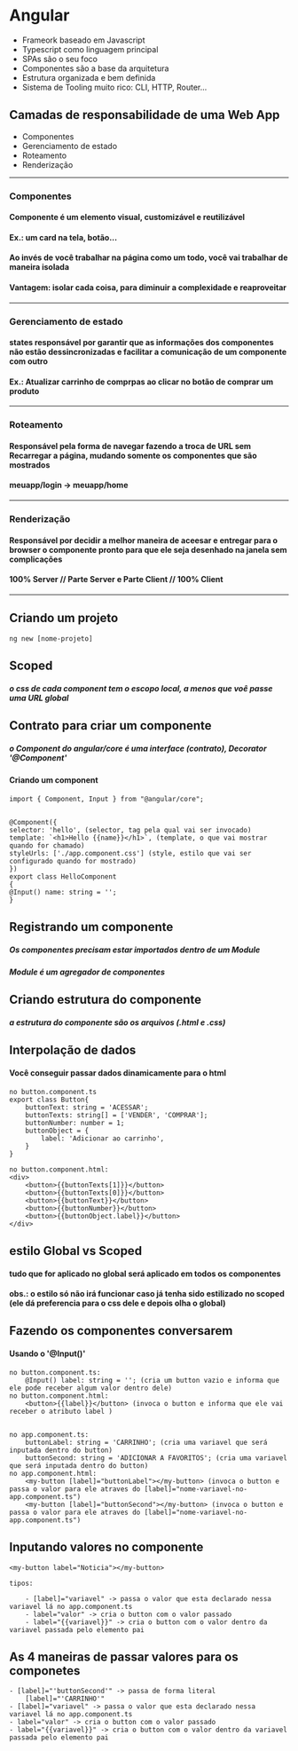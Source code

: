 # Angular

- Frameork baseado em Javascript
- Typescript como linguagem principal
- SPAs são o seu foco
- Componentes são a base da arquitetura
- Estrutura organizada e bem definida
- Sistema de Tooling muito rico: CLI, HTTP, Router...

## Camadas de responsabilidade de uma Web App

- Componentes
- Gerenciamento de estado
- Roteamento
- Renderização

<hr>

### Componentes

#### Componente é um elemento visual, customizável e reutilizável
#### Ex.: um card na tela, botão...

#### Ao invés de você trabalhar na página como um todo, você vai trabalhar de maneira isolada

#### Vantagem: isolar cada coisa, para diminuir a complexidade e reaproveitar

<hr>

### Gerenciamento de estado

#### states responsável por garantir que as informações dos componentes não estão dessincronizadas e facilitar a comunicação de um componente com outro

#### Ex.: Atualizar carrinho de comprpas ao clicar no botão de comprar um produto

<hr>

### Roteamento

#### Responsável pela forma de navegar fazendo a troca de URL sem Recarregar a página, mudando somente os componentes que são mostrados 
#### meuapp/login -> meuapp/home

<hr>

### Renderização

#### Responsável por decidir a melhor maneira de aceesar e entregar para o browser o componente pronto para que ele seja desenhado na janela sem complicações

#### 100% Server // Parte Server e Parte Client // 100% Client

<hr>

## Criando um projeto

    ng new [nome-projeto]

## Scoped

##### o css de cada component tem o escopo local, a menos que voê passe uma URL global

## Contrato para criar um componente

##### o Component do angular/core é uma interface (contrato), Decorator '@Component'

#### Criando um component
    import { Component, Input } from "@angular/core";


    @Component({
    selector: 'hello', (selector, tag pela qual vai ser invocado)
    template: `<h1>Hello {{name}}</h1>`, (template, o que vai mostrar quando for chamado)
    styleUrls: ['./app.component.css'] (style, estilo que vai ser configurado quando for mostrado)
    })
    export class HelloComponent
    {
    @Input() name: string = '';
    }

## Registrando um componente

##### Os componentes precisam estar importados dentro de um Module
##### Module é um agregador de componentes

## Criando estrutura do componente

##### a estrutura do componente são os arquivos (.html e .css)

## Interpolação de dados

#### Você conseguir passar dados dinamicamente para o html

    no button.component.ts
    export class Button{
        buttonText: string = 'ACESSAR';
        buttonTexts: string[] = ['VENDER', 'COMPRAR'];
        buttonNumber: number = 1;
        buttonObject = {
            label: 'Adicionar ao carrinho',
        }
    }

    no button.component.html:
    <div>
        <button>{{buttonTexts[1]}}</button>
        <button>{{buttonTexts[0]}}</button>
        <button>{{buttonText}}</button>
        <button>{{buttonNumber}}</button>
        <button>{{buttonObject.label}}</button>
    </div>

## estilo Global vs Scoped

#### tudo que for aplicado no global será aplicado em todos os componentes

#### obs.: o estilo só não irá funcionar caso já tenha sido estilizado no scoped (ele dá preferencia para o css dele e depois olha o global)

## Fazendo os componentes conversarem

#### Usando o '@Input()'

    no button.component.ts:
        @Input() label: string = ''; (cria um button vazio e informa que ele pode receber algum valor dentro dele)
    no button.component.html:
        <button>{{label}}</button> (invoca o button e informa que ele vai receber o atributo label )


    no app.component.ts:
        buttonLabel: string = 'CARRINHO'; (cria uma variavel que será inputada dentro do button)
        buttonSecond: string = 'ADICIONAR A FAVORITOS'; (cria uma variavel que será inputada dentro do button)
    no app.component.html:
        <my-button [label]="buttonLabel"></my-button> (invoca o button e passa o valor para ele atraves do [label]="nome-variavel-no-app.component.ts")
        <my-button [label]="buttonSecond"></my-button> (invoca o button e passa o valor para ele atraves do [label]="nome-variavel-no-app.component.ts")

## Inputando valores no componente

    <my-button label="Noticia"></my-button>

    tipos:

        - [label]="variavel" -> passa o valor que esta declarado nessa variavel lá no app.component.ts
        - label="valor" -> cria o button com o valor passado
        - label="{{variavel}}" -> cria o button com o valor dentro da variavel passada pelo elemento pai

## As 4 maneiras de passar valores para os componetes

    - [label]="'buttonSecond'" -> passa de forma literal 
        [label]="'CARRINHO'"    
    - [label]="variavel" -> passa o valor que esta declarado nessa variavel lá no app.component.ts
    - label="valor" -> cria o button com o valor passado
    - label="{{variavel}}" -> cria o button com o valor dentro da variavel passada pelo elemento pai

##